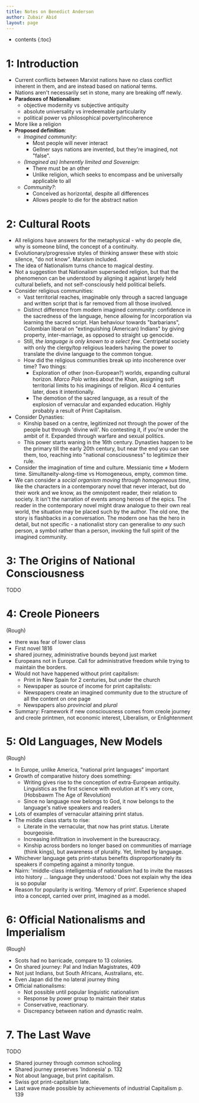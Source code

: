 ```yaml
---
title: Notes on Benedict Anderson
author: Zubair Abid
layout: page
---
```


- contents
{:toc}

# 1: Introduction

- Current conflicts between Marxist nations have no class conflict inherent in
  them, and are instead based on national terms.
- Nations aren't necessarily set in stone, many are breaking off newly.
- **Paradoxes of Nationalism**:
    - objective modernity vs subjective antiquity
    - absolute universality vs irredeemable particularity
    - political power vs philosophical poverty/incoherence
- More like a religion
- **Proposed definition**:
    - *Imagined community*:
        - Most people will never interact
        - Gellner says nations are invented, but they're imagined, not "false".
    - *(Imagined as) Inherently limited and Sovereign*:
        - There must be an other
        - Unlike religion, which seeks to encompass and be universally
          applicable to all
    - *Community?*:
        - Conceived as horizontal, despite all differences
        - Allows people to die for the abstract nation

# 2: Cultural Roots

- All religions have answers for the metaphysical - why do people die, why is
  someone blind, the concept of a continuity.
- Evolutionary/progressive styles of thinking answer these with stoic silence,
  "do not know". Marxism included.
- The idea of Nationalism turns chance to magical destiny.
- Not a suggestion that Nationalism superseded religion, but that the phenomenon
  can be understood by aligning it against largely held cultural beliefs, and
  not self-consciously held political beliefs.
- Consider religious communities:
    - Vast territorial reaches, imaginable only through a sacred language and
      written script that is far removed from all those involved.
    - Distinct difference from modern imagined community: confidence in the
      sacredness of the language, hence allowing for incorporation via learning
      the sacred script. Han behaviour towards "barbarians", Colombian liberal
      on "extinguishing (American) Indians" by giving property, inter-marriage,
      as opposed to straight up genocide.
    - Still, *the language is only known to a select few*. Centripetal society
      with only the clergy/top religious leaders having the power to translate
      the divine language to the common tongue.
    - How did the religious communities break up into incoherence over time? Two
      things:
        - Exploration of other (non-European?) worlds, expanding cultural
          horizon. *Marco Polo* writes about the Khan, assigning soft
          territorial limits to his imaginings of religion. *Rica* 4 centuries
          later, does it intentionally. 
        - The demotion of the sacred language, as a result of the explosion of
          vernacular and expanded education. Highly probably a result of Print
          Capitalism.
- Consider Dynasties:
    - Kinship based on a centre, legitimized not through the power of the people
      but through 'divine will'. No contesting it, if you're under the ambit of
      it. Expanded through warfare and sexual politics.
    - This power starts waning in the 16th century. Dynasties happen to be the
      primary till the early 20th century, but near the end you can see them,
      too, reaching into "national consciousness" to legitimize their rule.
- Consider the imagination of time and culture. Messianic time ≠ Modern time.
  Simultaneity-along-time vs Homogeneous, empty, common time.
- We can consider a *social organism moving through homogeneous time*, like the
  characters in a contemporary novel that never interact, but do their work and
  we know, as the omnipotent reader, their relation to society. It isn't the
  narration of events among heroes of the epics. The reader in the contemporary
  novel might draw analogue to their own real world, the situation may be placed
  such by the author. The old one, the story is flashbacks in a conversation.
  The modern one has the hero in detail, but not specific - a nationalist story
  can generalise to *any* such person, a symbol rather than a person, invoking
  the full spirit of the imagined community.

# 3: The Origins of National Consciousness

TODO

# 4: Creole Pioneers

(Rough)

- there was fear of lower class
- First novel 1816
- shared journey, administrative bounds beyond just market
- Europeans not in Europe. Call for administrative freedom while trying to
  maintain the borders.
- Would not have happened without print capitalism:
    - Print in New Spain for 2 centuries, but under the church
    - Newspaper as source of income for print capitalists:
    - Newspapers create an imagined community due to the structure of all the 
      content on one page
    - Newspapers also *provincial* and *plural*
- Summary: Framework if new consciousness comes from creole journey and creole
  printmen, not economic interest, Liberalism, or Enlightenment

# 5: Old Languages, New Models

(Rough)

- In Europe, unlike America, "national print languages" important
- Growth of comparative history does something:
    - Writing gives rise to the conception of extra-European antiquity.
      Linguistics as the first science with evolution at it's very core,
      (Hobsbawm The Age of Revolution)
    - Since no language now belongs to God, it now belongs to the language's
      native speakers and readers
- Lots of examples of vernacular attaining print status.
- The middle class starts to rise:
    - Literate in the vernacular, that now has print status. Literate
      bourgeoisie. 
    - Increasing infiltration in involvement in the bureaucracy.
    - Kinship across borders no longer based on communities of marriage (think
      kings), but awareness of plurality. Yet, limited by language.
- Whichever language gets print-status benefits disproportionately its speakers
  if competing against a minority tongue.
- Nairn: 'middle-class intelligentsia of nationalism had to invite the masses
  into history ... language they understood.' Does not explain why the idea is
  so popular
- Reason for popularity is writing. 'Memory of print'. Experience shaped into a
  concept, carried over print, imagined as a model.
      
# 6: Official Nationalisms and Imperialism

(Rough)

- Scots had no barricade, compare to 13 colonies.
- On shared journey: Pal and Indian Magistrates, 409
- Not just Indians, but South Africans, Australians, etc.
- Even Japan did the no lateral journey thing
- Official nationalisms:
    - Not possible until popular linguistic nationalism
    - Response by power group to maintain their status
    - Conservative, reactionary.
    - Discrepancy between nation and dynastic realm.

# 7. The Last Wave

TODO

- Shared journey through common schooling
- Shared journey preserves 'Indonesia' p. 132
- Not about language, but print capitalism.
- Swiss got print-capitalism late.
- Last wave made possible by achievements of industrial Capitalism p. 139
